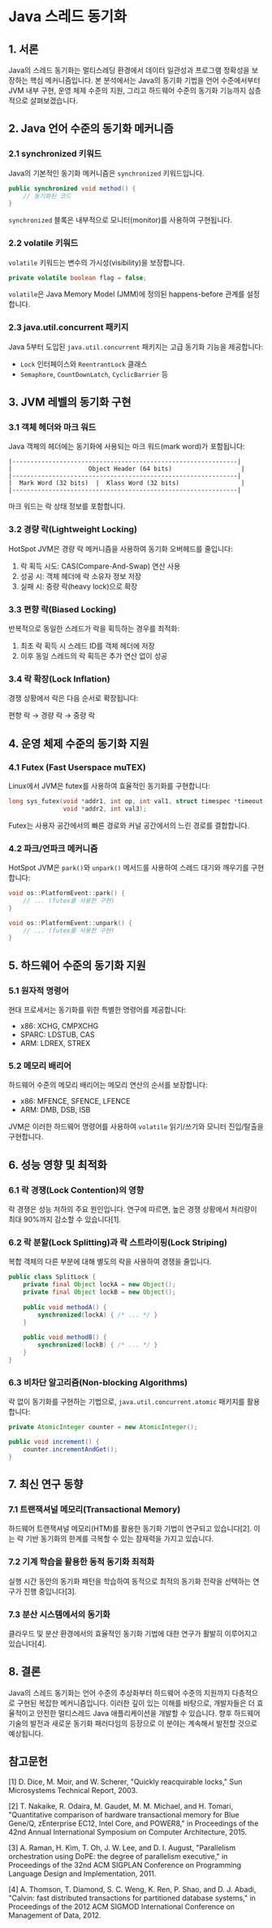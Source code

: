 # Java 스레드 동기화

## 1. 서론

Java의 스레드 동기화는 멀티스레딩 환경에서 데이터 일관성과 프로그램 정확성을 보장하는 핵심 메커니즘입니다. 본 분석에서는 Java의 동기화 기법을 언어 수준에서부터 JVM 내부 구현, 운영 체제 수준의 지원, 그리고 하드웨어 수준의 동기화 기능까지 심층적으로 살펴보겠습니다.

## 2. Java 언어 수준의 동기화 메커니즘

### 2.1 synchronized 키워드

Java의 기본적인 동기화 메커니즘은 `synchronized` 키워드입니다.

```java
public synchronized void method() {
    // 동기화된 코드
}
```

`synchronized` 블록은 내부적으로 모니터(monitor)를 사용하여 구현됩니다.

### 2.2 volatile 키워드

`volatile` 키워드는 변수의 가시성(visibility)을 보장합니다.

```java
private volatile boolean flag = false;
```

`volatile`은 Java Memory Model (JMM)에 정의된 happens-before 관계를 설정합니다.

### 2.3 java.util.concurrent 패키지

Java 5부터 도입된 `java.util.concurrent` 패키지는 고급 동기화 기능을 제공합니다:

- `Lock` 인터페이스와 `ReentrantLock` 클래스
- `Semaphore`, `CountDownLatch`, `CyclicBarrier` 등

## 3. JVM 레벨의 동기화 구현

### 3.1 객체 헤더와 마크 워드

Java 객체의 헤더에는 동기화에 사용되는 마크 워드(mark word)가 포함됩니다:

```
|--------------------------------------------------------------|
|                     Object Header (64 bits)                   |
|--------------------------------------------------------------|
|  Mark Word (32 bits)  |  Klass Word (32 bits)                 |
|--------------------------------------------------------------|
```

마크 워드는 락 상태 정보를 포함합니다.

### 3.2 경량 락(Lightweight Locking)

HotSpot JVM은 경량 락 메커니즘을 사용하여 동기화 오버헤드를 줄입니다:

1. 락 획득 시도: CAS(Compare-And-Swap) 연산 사용
2. 성공 시: 객체 헤더에 락 소유자 정보 저장
3. 실패 시: 중량 락(heavy lock)으로 확장

### 3.3 편향 락(Biased Locking)

반복적으로 동일한 스레드가 락을 획득하는 경우를 최적화:

1. 최초 락 획득 시 스레드 ID를 객체 헤더에 저장
2. 이후 동일 스레드의 락 획득은 추가 연산 없이 성공

### 3.4 락 확장(Lock Inflation)

경쟁 상황에서 락은 다음 순서로 확장됩니다:

편향 락 → 경량 락 → 중량 락

## 4. 운영 체제 수준의 동기화 지원

### 4.1 Futex (Fast Userspace muTEX)

Linux에서 JVM은 futex를 사용하여 효율적인 동기화를 구현합니다:

```c
long sys_futex(void *addr1, int op, int val1, struct timespec *timeout,
               void *addr2, int val3);
```

Futex는 사용자 공간에서의 빠른 경로와 커널 공간에서의 느린 경로를 결합합니다.

### 4.2 파크/언파크 메커니즘

HotSpot JVM은 `park()`와 `unpark()` 메서드를 사용하여 스레드 대기와 깨우기를 구현합니다:

```c
void os::PlatformEvent::park() {
    // ... (futex를 사용한 구현)
}

void os::PlatformEvent::unpark() {
    // ... (futex를 사용한 구현)
}
```

## 5. 하드웨어 수준의 동기화 지원

### 5.1 원자적 명령어

현대 프로세서는 동기화를 위한 특별한 명령어를 제공합니다:

- x86: XCHG, CMPXCHG
- SPARC: LDSTUB, CAS
- ARM: LDREX, STREX

### 5.2 메모리 배리어

하드웨어 수준의 메모리 배리어는 메모리 연산의 순서를 보장합니다:

- x86: MFENCE, SFENCE, LFENCE
- ARM: DMB, DSB, ISB

JVM은 이러한 하드웨어 명령어를 사용하여 `volatile` 읽기/쓰기와 모니터 진입/탈출을 구현합니다.

## 6. 성능 영향 및 최적화

### 6.1 락 경쟁(Lock Contention)의 영향

락 경쟁은 성능 저하의 주요 원인입니다. 연구에 따르면, 높은 경쟁 상황에서 처리량이 최대 90%까지 감소할 수 있습니다[1].

### 6.2 락 분할(Lock Splitting)과 락 스트라이핑(Lock Striping)

복합 객체의 다른 부분에 대해 별도의 락을 사용하여 경쟁을 줄입니다.

```java
public class SplitLock {
    private final Object lockA = new Object();
    private final Object lockB = new Object();
    
    public void methodA() {
        synchronized(lockA) { /* ... */ }
    }
    
    public void methodB() {
        synchronized(lockB) { /* ... */ }
    }
}
```

### 6.3 비차단 알고리즘(Non-blocking Algorithms)

락 없이 동기화를 구현하는 기법으로, `java.util.concurrent.atomic` 패키지를 활용합니다:

```java
private AtomicInteger counter = new AtomicInteger();

public void increment() {
    counter.incrementAndGet();
}
```

## 7. 최신 연구 동향

### 7.1 트랜잭셔널 메모리(Transactional Memory)

하드웨어 트랜잭셔널 메모리(HTM)를 활용한 동기화 기법이 연구되고 있습니다[2]. 이는 락 기반 동기화의 한계를 극복할 수 있는 잠재력을 가지고 있습니다.

### 7.2 기계 학습을 활용한 동적 동기화 최적화

실행 시간 동안의 동기화 패턴을 학습하여 동적으로 최적의 동기화 전략을 선택하는 연구가 진행 중입니다[3].

### 7.3 분산 시스템에서의 동기화

클라우드 및 분산 환경에서의 효율적인 동기화 기법에 대한 연구가 활발히 이루어지고 있습니다[4].

## 8. 결론

Java의 스레드 동기화는 언어 수준의 추상화부터 하드웨어 수준의 지원까지 다층적으로 구현된 복잡한 메커니즘입니다. 이러한 깊이 있는 이해를 바탕으로, 개발자들은 더 효율적이고 안전한 멀티스레드 Java 애플리케이션을 개발할 수 있습니다. 향후 하드웨어 기술의 발전과 새로운 동기화 패러다임의 등장으로 이 분야는 계속해서 발전할 것으로 예상됩니다.

## 참고문헌

[1] D. Dice, M. Moir, and W. Scherer, "Quickly reacquirable locks," Sun Microsystems Technical Report, 2003.

[2] T. Nakaike, R. Odaira, M. Gaudet, M. M. Michael, and H. Tomari, "Quantitative comparison of hardware transactional memory for Blue Gene/Q, zEnterprise EC12, Intel Core, and POWER8," in Proceedings of the 42nd Annual International Symposium on Computer Architecture, 2015.

[3] A. Raman, H. Kim, T. Oh, J. W. Lee, and D. I. August, "Parallelism orchestration using DoPE: the degree of parallelism executive," in Proceedings of the 32nd ACM SIGPLAN Conference on Programming Language Design and Implementation, 2011.

[4] A. Thomson, T. Diamond, S. C. Weng, K. Ren, P. Shao, and D. J. Abadi, "Calvin: fast distributed transactions for partitioned database systems," in Proceedings of the 2012 ACM SIGMOD International Conference on Management of Data, 2012.